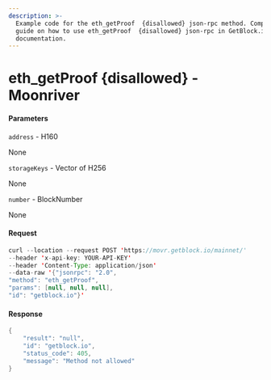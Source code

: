 ```yaml
---
description: >-
  Example code for the eth_getProof  {disallowed} json-rpc method. Сomplete
  guide on how to use eth_getProof  {disallowed} json-rpc in GetBlock.io Web3
  documentation.
---
```


# eth\_getProof {disallowed} - Moonriver

#### Parameters

`address` - H160

None

`storageKeys` - Vector of H256

None

`number` - BlockNumber

None

#### Request

```java
curl --location --request POST 'https://movr.getblock.io/mainnet/' 
--header 'x-api-key: YOUR-API-KEY' 
--header 'Content-Type: application/json' 
--data-raw '{"jsonrpc": "2.0",
"method": "eth_getProof",
"params": [null, null, null],
"id": "getblock.io"}'
```

#### Response

```java
{
    "result": "null",
    "id": "getblock.io",
    "status_code": 405,
    "message": "Method not allowed"
}
```
